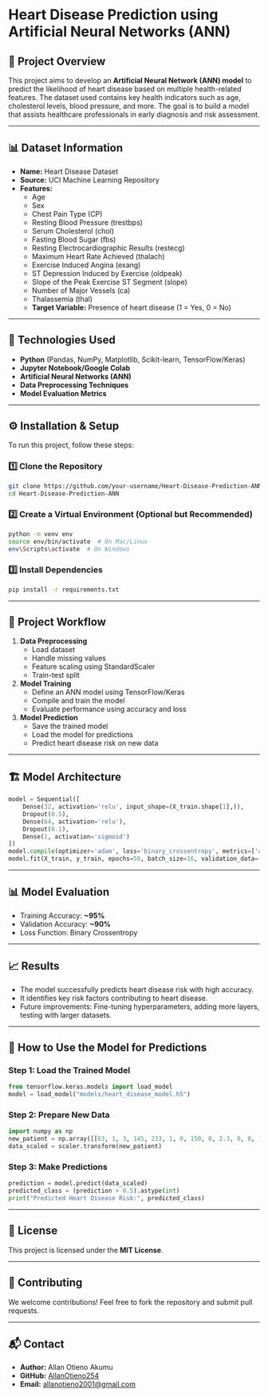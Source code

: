 # Heart Disease Prediction using Artificial Neural Networks (ANN)

## 📌 Project Overview
This project aims to develop an **Artificial Neural Network (ANN) model** to predict the likelihood of heart disease based on multiple health-related features. The dataset used contains key health indicators such as age, cholesterol levels, blood pressure, and more. The goal is to build a model that assists healthcare professionals in early diagnosis and risk assessment.

---

## 📊 Dataset Information
- **Name:** Heart Disease Dataset
- **Source:** UCI Machine Learning Repository
- **Features:**
  - Age
  - Sex
  - Chest Pain Type (CP)
  - Resting Blood Pressure (trestbps)
  - Serum Cholesterol (chol)
  - Fasting Blood Sugar (fbs)
  - Resting Electrocardiographic Results (restecg)
  - Maximum Heart Rate Achieved (thalach)
  - Exercise Induced Angina (exang)
  - ST Depression Induced by Exercise (oldpeak)
  - Slope of the Peak Exercise ST Segment (slope)
  - Number of Major Vessels (ca)
  - Thalassemia (thal)
  - **Target Variable:** Presence of heart disease (1 = Yes, 0 = No)

---

## 🚀 Technologies Used
- **Python** (Pandas, NumPy, Matplotlib, Scikit-learn, TensorFlow/Keras)
- **Jupyter Notebook/Google Colab**
- **Artificial Neural Networks (ANN)**
- **Data Preprocessing Techniques**
- **Model Evaluation Metrics**

---

## ⚙️ Installation & Setup
To run this project, follow these steps:

### **1️⃣ Clone the Repository**
```bash
git clone https://github.com/your-username/Heart-Disease-Prediction-ANN.git
cd Heart-Disease-Prediction-ANN
```

### **2️⃣ Create a Virtual Environment (Optional but Recommended)**
```bash
python -m venv env
source env/bin/activate  # On Mac/Linux
env\Scripts\activate  # On Windows
```

### **3️⃣ Install Dependencies**
```bash
pip install -r requirements.txt
```

---

## 📖 Project Workflow
1. **Data Preprocessing**
   - Load dataset
   - Handle missing values
   - Feature scaling using StandardScaler
   - Train-test split
2. **Model Training**
   - Define an ANN model using TensorFlow/Keras
   - Compile and train the model
   - Evaluate performance using accuracy and loss
3. **Model Prediction**
   - Save the trained model
   - Load the model for predictions
   - Predict heart disease risk on new data

---

## 🏗️ Model Architecture
```python
model = Sequential([
    Dense(32, activation='relu', input_shape=(X_train.shape[1],)),
    Dropout(0.5),
    Dense(64, activation='relu'),
    Dropout(0.1),
    Dense(1, activation='sigmoid')
])
model.compile(optimizer='adam', loss='binary_crossentropy', metrics=['accuracy'])
model.fit(X_train, y_train, epochs=50, batch_size=16, validation_data=(X_test, y_test))
```

---

## 📊 Model Evaluation
- Training Accuracy: **~95%**
- Validation Accuracy: **~90%**
- Loss Function: Binary Crossentropy

---

## 📈 Results
- The model successfully predicts heart disease risk with high accuracy.
- It identifies key risk factors contributing to heart disease.
- Future improvements: Fine-tuning hyperparameters, adding more layers, testing with larger datasets.

---

## 📌 How to Use the Model for Predictions
### **Step 1: Load the Trained Model**
```python
from tensorflow.keras.models import load_model
model = load_model("models/heart_disease_model.h5")
```

### **Step 2: Prepare New Data**
```python
import numpy as np
new_patient = np.array([[63, 1, 3, 145, 233, 1, 0, 150, 0, 2.3, 0, 0, 1]])  # Example input
data_scaled = scaler.transform(new_patient)
```

### **Step 3: Make Predictions**
```python
prediction = model.predict(data_scaled)
predicted_class = (prediction > 0.5).astype(int)
print("Predicted Heart Disease Risk:", predicted_class)
```

---

## 📜 License
This project is licensed under the **MIT License**.

---

## 🤝 Contributing
We welcome contributions! Feel free to fork the repository and submit pull requests.

---

## 📬 Contact
- **Author:** Allan Otieno Akumu
- **GitHub:** [AllanOtieno254](https://github.com/AllanOtieno254)
- **Email:** allanotieno2001@gmail.com

